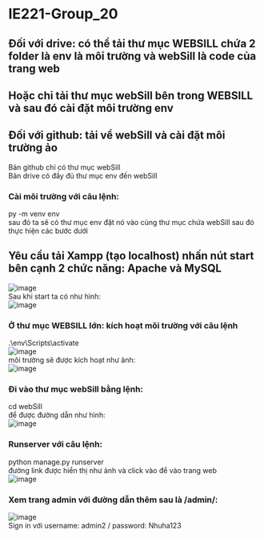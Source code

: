 # IE221-Group_20
## Đối với drive: có thể tải thư mục WEBSILL chứa 2 folder là env là môi trường và webSill là code của trang web
## Hoặc chỉ tải thư mục webSill bên trong WEBSILL và sau đó cài đặt môi trường env  
## Đối với github: tải về webSill và cài đặt môi trường ảo
Bản github chỉ có thư mục webSill  
Bản drive có đầy đủ thư mục env đến webSill
### Cài môi trường với câu lệnh:
py -m venv env  
sau đó ta sẽ có thư mục env đặt nó vào cùng thư mục chứa webSill sau đó thực hiện các bước dưới 
## Yêu cầu tải Xampp (tạo localhost) nhấn nút start bên cạnh 2 chức năng: Apache và MySQL  
![image](https://github.com/nguyennhuhha/IE221-Group_20/assets/94069476/d4e78959-0974-4965-870a-e0adac07bb3d)  
Sau khi start ta có như hình:  
![image](https://github.com/nguyennhuhha/IE221-Group_20/assets/94069476/a51de721-0d7a-4c86-ba1c-1dd5c18987ab)  

### Ở thư mục WEBSILL lớn: kích hoạt môi trường với câu lệnh
.\env\Scripts\activate  
![image](https://github.com/nguyennhuhha/IE221-Group_20/assets/94069476/8c57024d-06c4-4ee4-b1fb-7f581cb03ddc)  
môi trường sẽ được kích hoạt như ảnh:  
![image](https://github.com/nguyennhuhha/IE221-Group_20/assets/94069476/3c66e1dc-ba7e-426a-9c72-1ac2f415930a)

### Đi vào thư mục webSill bằng lệnh: 
cd webSill   
để được đường dẫn như hình:  
![image](https://github.com/nguyennhuhha/IE221-Group_20/assets/94069476/4bfda228-5faf-4505-b44a-669068b908db)  

### Runserver với câu lệnh:  
python manage.py runserver  
đường link được hiển thị như ảnh và click vào để vào trang web  
![image](https://github.com/nguyennhuhha/IE221-Group_20/assets/94069476/33346dee-cb0b-4f73-89a5-0dc0019fd040)  
### Xem trang admin với đường dẫn thêm sau là /admin/:
![image](https://github.com/nguyennhuhha/IE221-Group_20/assets/94069476/0861bd2b-6a57-4288-8e44-765b992bbbb0)  
Sign in với username: admin2 / password: Nhuha123
